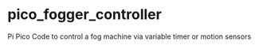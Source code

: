 # pico_fogger_controller
Pi Pico Code to control a fog machine via variable timer or motion sensors
